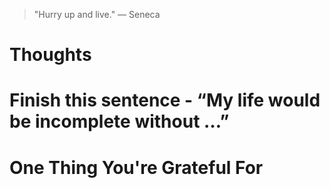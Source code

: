 
> \"Hurry up and live.\" — Seneca

# Thoughts

# Finish this sentence - “My life would be incomplete without …”

# One Thing You're Grateful For

